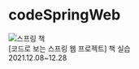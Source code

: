 # codeSpringWeb

![스프링 책](https://user-images.githubusercontent.com/87554077/145342594-b72d27c7-c06d-48b3-9eaa-0b0165aba1fb.PNG)  
[코드로 보는 스프링 웹 프로젝트] 책 실습  
2021.12.08~12.28
